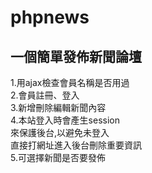 # phpnews

一個簡單發佈新聞論壇
----------------------------
1.用ajax檢查會員名稱是否用過  
2.會員註冊、登入  
3.新增刪除編輯新聞內容  
4.本站登入時會產生session  
來保護後台,以避免未登入  
直接打網址進入後台刪除重要資訊  
5.可選擇新聞是否要發佈  
